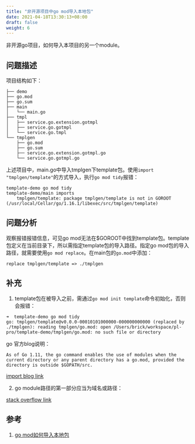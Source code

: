 ```yaml
---
title: "非开源项目中go mod导入本地包"
date: 2021-04-18T13:30:13+08:00
draft: false
weight: 6
---
```


非开源go项目，如何导入本项目的另一个module。

<!--more-->

## 问题描述

项目结构如下：

``` text
├── demo
├── go.mod
├── go.sum
├── main
│   └── main.go
├── tmpl
│   ├── service.go.extension.gotmpl
│   ├── service.go.gotmpl
│   └── service.go.tmpl
└── tmplgen
    ├── go.mod
    ├── go.sum
    ├── service.go.extension.gotmpl.go
    └── service.go.gotmpl.go
```

上述项目中，main.go中导入tmplgen下template包。使用`import "tmplgen/template"`的方式导入，执行`go mod tidy`报错：

``` text
template-demo go mod tidy
template-demo/main imports
	tmplgen/template: package tmplgen/template is not in GOROOT (/usr/local/Cellar/go/1.16.1/libexec/src/tmplgen/template)
```

## 问题分析

观察报错报错信息，可见go mod无法在$GOROOT中找到template包。template包定义在当前目录下，所以需指定template包的导入路径。指定go mod包的导入路径，就需要使用`go mod replace`。在main包的`go.mod`中添加：

``` text
replace tmplgen/template => ./tmplgen
```

## 补充

1. template包在被导入之前，需通过`go mod init template`命令初始化，否则会报错：

``` text
➜  template-demo go mod tidy
go: tmplgen/template@v0.0.0-00010101000000-000000000000 (replaced by ./tmplgen): reading tmplgen/go.mod: open /Users/brick/workspace/pl-pro/template-demo/tmplgen/go.mod: no such file or directory
```

go 官方blog说明：

``` text
As of Go 1.11, the go command enables the use of modules when the current directory or any parent directory has a go.mod, provided the directory is outside $GOPATH/src.
```

[import blog link](https://blog.golang.org/using-go-modules)

2. go module路径的第一部分应当为域名或路径：

[stack overflow link](https://stackoverflow.com/questions/58473656/malformed-module-path-xxxx-xxxx-uuid-missing-dot-in-first-path-element-when-mi)

## 参考

1. [go mod如何导入本地包](https://www.cnblogs.com/wind-zhou/p/12824857.html#_labelTop)
